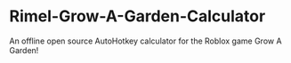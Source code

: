 # Rimel-Grow-A-Garden-Calculator
An offline open source AutoHotkey calculator for the Roblox game Grow A Garden!
